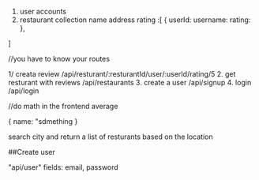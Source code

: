 1. user accounts 
3. restaurant collection
name
address
rating :[
    {
        userId:
        username:
        rating:
    },


]

//you have to know your routes

1/ creata  review
/api/resturant/:resturantId/user/:userId/rating/5
2. get resturant with reviews
/api/restaurants
3. create a user
/api/signup
4. login
/api/login


//do math in the frontend average


{
    name: "sdmething
}

search city and return a list of resturants based on the location


##Create user

"api/user"
fields: email, password